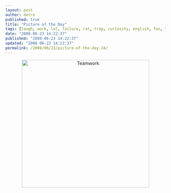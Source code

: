 ```yaml
---
layout: post
author: detro
published: true
title: "Picture of the Day"
tags: [laugh, work, lol, failure, rat, trap, curiosity, english, fun, team, mouse, victory]
date: "2008-06-23 14:22:37"
published: "2008-06-23 14:22:37"
updated: "2008-06-23 14:22:37"
permalink: /2008/06/23/picture-of-the-day-24/
---
```


<div align="center"><a href="http://www.detronizator.org/wp-content/uploads/2008/06/teamwork.jpg"><img src="http://www.detronizator.org/wp-content/uploads/2008/06/teamwork.jpg" alt="Teamwork" width="400"/></a></div>
